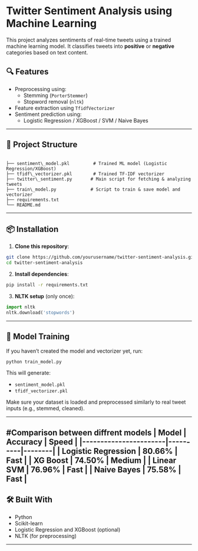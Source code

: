 # Twitter Sentiment Analysis using Machine Learning

This project analyzes sentiments of real-time tweets using a trained machine learning model. It classifies tweets into **positive** or **negative** categories based on text content.

## 🔍 Features

- Preprocessing using:
  - Stemming (`PorterStemmer`)
  - Stopword removal (`nltk`)
- Feature extraction using `TfidfVectorizer`
- Sentiment prediction using:
  - Logistic Regression / XGBoost / SVM / Naive Bayes 

---

## 📁 Project Structure

```

├── sentiment\_model.pkl         # Trained ML model (Logistic Regression/XGBoost)
├── tfidf\_vectorizer.pkl        # Trained TF-IDF vectorizer
├── twitter\_sentiment.py       # Main script for fetching & analyzing tweets
├── train\_model.py             # Script to train & save model and vectorizer
├── requirements.txt
└── README.md

````

---

## 📦 Installation

1. **Clone this repository**:
```bash
git clone https://github.com/yourusername/twitter-sentiment-analysis.git
cd twitter-sentiment-analysis
````

2. **Install dependencies**:

```bash
pip install -r requirements.txt
```

3. **NLTK setup** (only once):

```python
import nltk
nltk.download('stopwords')
```

---

## 🧠 Model Training

If you haven’t created the model and vectorizer yet, run:

```bash
python train_model.py
```

This will generate:

* `sentiment_model.pkl`
* `tfidf_vectorizer.pkl`

Make sure your dataset is loaded and preprocessed similarly to real tweet inputs (e.g., stemmed, cleaned).

---


#Comparison between diffrent models
| Model                 | Accuracy | Speed  | 
|-----------------------|----------|--------|
| Logistic Regression   | 80.66%   | Fast   | 
| XG Boost              | 74.50%   | Medium | 
| Linear SVM            | 76.96%   | Fast   | 
| Naive Bayes           | 75.58%   | Fast   | 
---


## 🛠 Built With

* Python
* Scikit-learn
* Logistic Regression and XGBoost (optional)
* NLTK (for preprocessing)

---
